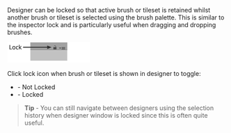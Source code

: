 Designer can be locked so that active brush or tileset is retained whilst another brush or
tileset is selected using the brush palette. This is similar to the inspector lock and is
particularly useful when dragging and dropping brushes.

![Screenshot of lock button.](../img/ui/lock-button.png)

Click lock icon when brush or tileset is shown in designer to toggle:

- [](../img/ui/icon-unlocked.png) - Not Locked
- [](../img/ui/icon-locked.png) - Locked

>
> **Tip** - You can still navigate between designers using the selection history when
> designer window is locked since this is often quite useful.
>
